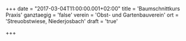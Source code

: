 +++
date = "2017-03-04T11:00:00.001+02:00"
title = 'Baumschnittkurs Praxis'
ganztaegig = 'false'
verein = 'Obst- und Gartenbauverein'
ort = 'Streuobstwiese, Niederjosbach'
draft = 'true'

+++

      